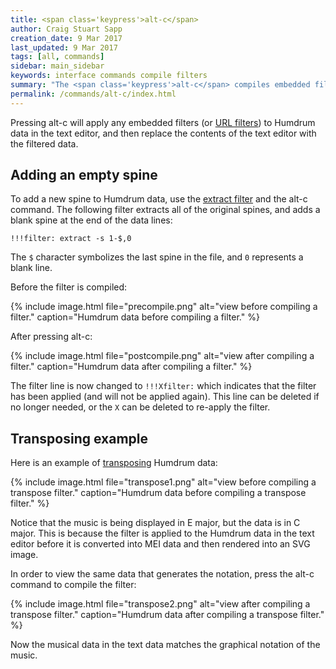 ```yaml
---
title: <span class='keypress'>alt-c</span>
author: Craig Stuart Sapp
creation_date: 9 Mar 2017
last_updated: 9 Mar 2017
tags: [all, commands]
sidebar: main_sidebar
keywords: interface commands compile filters
summary: "The <span class='keypress'>alt-c</span> compiles embedded filters."
permalink: /commands/alt-c/index.html
---
```


Pressing <span class="keypress">alt-c</span> will apply any embedded
filters (or [URL filters](/filters/url)) to Humdrum data in the
text editor, and then replace the contents of the text editor with the
filtered data.


## Adding an empty spine ##

To add a new spine to Humdrum data, use the 
[extract filter](/filters/extract) and the 
<span class="keypress">alt-c</span> command.  The following
filter extracts all of the original spines, and adds a
blank spine at the end of the data lines:

```
!!!filter: extract -s 1-$,0
```

The `$` character symbolizes the last spine in the file, and `0` represents
a blank line.


Before the filter is compiled:

{% include image.html
	file="precompile.png"
	alt="view before compiling a filter."
	caption="Humdrum data before compiling a filter."
%}


After pressing <span class="keypress">alt-c</span>:

{% include image.html
	file="postcompile.png"
	alt="view after compiling a filter."
	caption="Humdrum data after compiling a filter."
%}

The filter line is now changed to `!!!Xfilter:` which indicates 
that the filter has been applied (and will not be applied again).
This line can be deleted if no longer needed, or the `X` can be 
deleted to re-apply the filter.


## Transposing example ##

Here is an example of [transposing](/filters/transpose)  Humdrum data:

{% include image.html
	file="transpose1.png"
	alt="view before compiling a transpose filter."
	caption="Humdrum data before compiling a transpose filter."
%}

Notice that the music is being displayed in E major, 
but the data is in C major.  This is because the filter is applied to
the Humdrum data in the text editor before it is converted
into MEI data and then rendered into an SVG image.

In order to view the same data that generates the notation, press the
<span class="keypress">alt-c</span> command to compile the filter:

{% include image.html
	file="transpose2.png"
	alt="view after compiling a transpose filter."
	caption="Humdrum data after compiling a transpose filter."
%}

Now the musical data in the text data matches the graphical notation
of the music.










